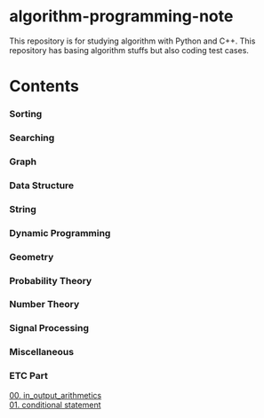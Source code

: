 # algorithm-programming-note

This repository is for studying algorithm with Python and C++.
This repository has basing algorithm stuffs but also coding test cases.

# Contents

### Sorting

### Searching

### Graph

### Data Structure

### String

### Dynamic Programming

### Geometry

### Probability Theory

### Number Theory

### Signal Processing

### Miscellaneous

### ETC Part

[00. in_output_arithmetics](./etc/00.in_output%26arithmetic/)<br>
[01. conditional statement](./etc/01_conditional%20statement/)<br>
